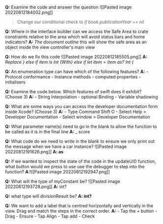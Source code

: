 **Q:** Examine the code and answer the question 
	![[Pasted image 20220812184002.png]]
 > Change our conditional check to  *if book.publicationYear == nil*
 
 **Q:** Where in the interface builder can we access the Safe Area to crate constraints relative to the area which will avoid status bars and home indicators? 
	 **A:** *The document outline* this will show the safe area as an object inside the view controller's main view

**Q:** How do we fix this code
![[Pasted image 20220812185505.png]]
	**A:**  *Replace } else if item is Int {With} else if let item = item as? Int {*


**Q:** An enumeration type can have which of the following features? 
	 **A:** - Protocol conformance 
		 - Instance methods 
		 - computed properties 
		 - initialisers 

**Q:**  Examine the code below. Which features of swift does it exhibit? (Choose 3)
	**A:** - String Interpolation 
		- optional Binding 
		- Variable shadowing 

**Q:** What are some ways you can access the developer documentation form inside Xcode? (Choose 3)
	**A:**  - Type Command Shift O 
		- Select Help > Developer Documentation 
		- Select window > Developer Documentation

**Q:** What parameter name(s) need to go in the blank to allow the function to be called as it is in the final line 
	**A:**  _ score

**Q:** What code do we need to write in the blank to ensure we only print out the message when we have a car instance? 
![[Pasted image 20220812191626.png]]
	**A: as**

**Q:** if we wanted to inspect the state of the code in the updateUI() function, what button would we press to use use the debugger to step into the function? 
	**A:**![[Pasted image 20220812192947.png]]

**Q:** What will the type of myConstant be?
![[Pasted image 20220812193728.png]]
	**A:** int?

**Q:**	 what type will divisionResult be? 
	**A: int?**

**Q:** We want to add a label that is centred horizontally and vertically in the view. Drag and match the steps in the correct order.
		**A:**   - Tap the + button 
			-  Drag 
			- Ensure 
			- Tap Align 
			- Tap add 
			- Check 

